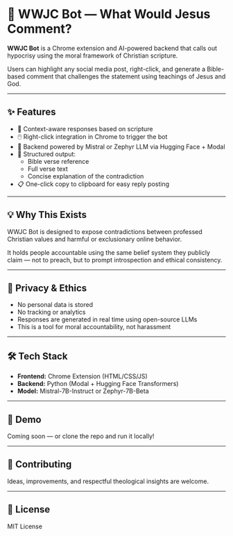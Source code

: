 # 🙏 WWJC Bot — What Would Jesus Comment?

**WWJC Bot** is a Chrome extension and AI-powered backend that calls out hypocrisy using the moral framework of Christian scripture.

Users can highlight any social media post, right-click, and generate a Bible-based comment that challenges the statement using teachings of Jesus and God.

---

## ✨ Features

- 🙏 Context-aware responses based on scripture
- 🖱️ Right-click integration in Chrome to trigger the bot
- 🧠 Backend powered by Mistral or Zephyr LLM via Hugging Face + Modal
- 📖 Structured output:  
  - Bible verse reference  
  - Full verse text  
  - Concise explanation of the contradiction
- 📋 One-click copy to clipboard for easy reply posting

---

## 💡 Why This Exists

WWJC Bot is designed to expose contradictions between professed Christian values and harmful or exclusionary online behavior.

It holds people accountable using the same belief system they publicly claim — not to preach, but to prompt introspection and ethical consistency.

---

## 🔐 Privacy & Ethics

- No personal data is stored
- No tracking or analytics
- Responses are generated in real time using open-source LLMs
- This is a tool for moral accountability, not harassment

---

## 🛠 Tech Stack

- **Frontend:** Chrome Extension (HTML/CSS/JS)
- **Backend:** Python (Modal + Hugging Face Transformers)
- **Model:** Mistral-7B-Instruct or Zephyr-7B-Beta

---

## 📸 Demo

Coming soon — or clone the repo and run it locally!

---

## 🤝 Contributing

Ideas, improvements, and respectful theological insights are welcome.

---

## 📜 License

MIT License
